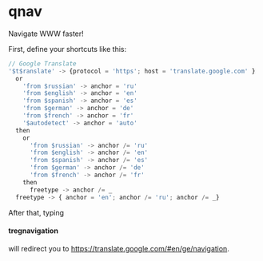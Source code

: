 # qnav

Navigate WWW faster!

First, define your shortcuts like this:

``` javascript
// Google Translate
'$t$ranslate' -> {protocol = 'https'; host = 'translate.google.com' }
  or
    'from $russian' -> anchor = 'ru'
    'from $english' -> anchor = 'en'
    'from $spanish' -> anchor = 'es'
    'from $german' -> anchor = 'de'
    'from $french' -> anchor = 'fr'
    '$autodetect' -> anchor = 'auto'
  then
    or
      'from $russian' -> anchor /= 'ru'
      'from $english' -> anchor /= 'en'
      'from $spanish' -> anchor /= 'es'
      'from $german' -> anchor /= 'de'
      'from $french' -> anchor /= 'fr'
    then
      freetype -> anchor /= _
  freetype -> { anchor = 'en'; anchor /= 'ru'; anchor /= _}
```

After that, typing

#### tregnavigation

will redirect you to https://translate.google.com/#en/ge/navigation.
